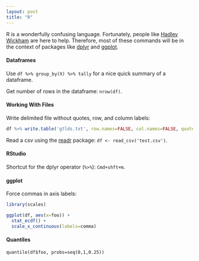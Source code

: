 ```yaml
---
layout: post 
title: "R"
---
```


R is a wonderfully confusing language. Fortunately, people like [Hadley
Wickham][hadley] are here to help. Therefore, most of these commands will be
in the context of packages like [dplyr][dpl] and [ggplot][ggp].

[hadley]:https://github.com/hadley
[ggp]:https://github.com/hadley/ggplot2
[dpl]:https://github.com/hadley/dplyr

#### Dataframes

Use `df %>% group_by(X) %>% tally` for a nice quick summary of a dataframe.

Get number of rows in the dataframe: `nrow(df)`.

#### Working With Files

Write delimited file without quotes, row, and column labels:

```r
df %>% write.table('gtlds.txt', row.names=FALSE, col.names=FALSE, quote=FALSE)
```

Read a csv using the [readr][readr] package: `df <- read_csv('test.csv')`.

[readr]: https://github.com/hadley/readr

#### RStudio

Shortcut for the dplyr operator (`%>%`): `Cmd+shft+m`.

#### ggplot

Force commas in axis labels:
```r
library(scales)

ggplot(df, aes(x=foo)) +
  stat_ecdf() +
  scale_x_continuous(labels=comma)
```

#### Quantiles

`quantile(df$foo, probs=seq(0,1,0.25))`

